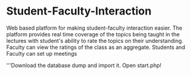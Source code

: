# Student-Faculty-Interaction
Web based platform for making student-faculty interaction easier. The platform provides real time coverage of the topics being taught in the lectures with student's ability to rate the topics on their understanding. Faculty can view the ratings of the class as an aggregate. Students and Faculty can set up meetings

'''Download the database dump and import it. Open start.php!
